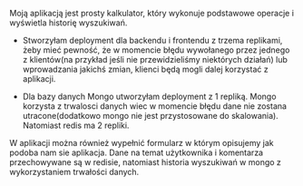 Moją aplikacją jest prosty kalkulator, który wykonuje podstawowe operacje i wyświetla historię wyszukiwań.

- Stworzyłam deployment dla backendu i frontendu z trzema replikami, żeby mieć pewność, że w momencie błędu wywołanego przez jednego z klientów(na przykład jeśli nie przewidzieliśmy niektórych działań) lub wprowadzania jakichś zmian, klienci będą mogli dalej korzystać z aplikacji. 

- Dla bazy danych Mongo utworzyłam deployment z 1 repliką. Mongo korzysta z trwalosci danych wiec w momencie błędu dane nie zostana utracone(dodatkowo mongo nie jest przystosowane do skalowania). Natomiast redis ma 2 repliki.

W aplikacji można również wypełnić formularz w którym opisujemy jak podoba nam sie aplikacja. Dane na temat użytkownika i komentarza przechowywane są w redisie, natomiast historia wyszukiwań w mongo z wykorzystaniem trwałości danych. 
